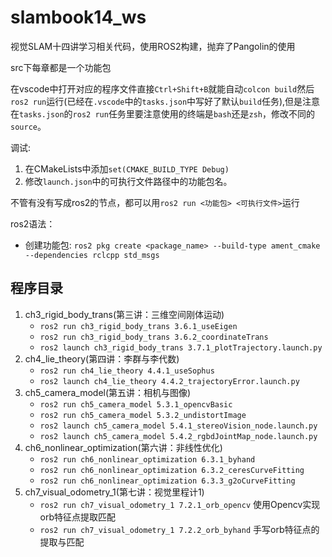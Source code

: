 # slambook14_ws
视觉SLAM十四讲学习相关代码，使用ROS2构建，抛弃了Pangolin的使用

src下每章都是一个功能包

在vscode中打开对应的程序文件直接`Ctrl+Shift+B`就能自动`colcon build`然后`ros2 run`运行(已经在`.vscode`中的`tasks.json`中写好了默认`build`任务),但是注意在`tasks.json`的`ros2 run`任务里要注意使用的终端是`bash`还是`zsh`，修改不同的`source`。

调试:
1. 在CMakeLists中添加`set(CMAKE_BUILD_TYPE Debug)`  
2. 修改`launch.json`中的可执行文件路径中的功能包名。  

不管有没有写成ros2的节点，都可以用`ros2 run <功能包> <可执行文件>`运行

ros2语法：
- 创建功能包: `ros2 pkg create <package_name> --build-type ament_cmake --dependencies rclcpp std_msgs`

## 程序目录  
1. ch3_rigid_body_trans(第三讲：三维空间刚体运动)
    - `ros2 run ch3_rigid_body_trans 3.6.1_useEigen`
    - `ros2 run ch3_rigid_body_trans 3.6.2_coordinateTrans`
    - `ros2 launch ch3_rigid_body_trans 3.7.1_plotTrajectory.launch.py`
2. ch4_lie_theory(第四讲：李群与李代数)
    - `ros2 run ch4_lie_theory 4.4.1_useSophus`
    - `ros2 launch ch4_lie_theory 4.4.2_trajectoryError.launch.py`
3. ch5_camera_model(第五讲：相机与图像)
    - `ros2 run ch5_camera_model 5.3.1_opencvBasic`
    - `ros2 run ch5_camera_model 5.3.2_undistortImage`
    - `ros2 launch ch5_camera_model 5.4.1_stereoVision_node.launch.py`
    - `ros2 launch ch5_camera_model 5.4.2_rgbdJointMap_node.launch.py`
4. ch6_nonlinear_optimization(第六讲：非线性优化)
    - `ros2 run ch6_nonlinear_optimization 6.3.1_byhand`
    - `ros2 run ch6_nonlinear_optimization 6.3.2_ceresCurveFitting`
    - `ros2 run ch6_nonlinear_optimization 6.3.3_g2oCurveFitting`
5. ch7_visual_odometry_1(第七讲：视觉里程计1)
    - `ros2 run ch7_visual_odometry_1 7.2.1_orb_opencv` 使用Opencv实现orb特征点提取匹配
    - `ros2 run ch7_visual_odometry_1 7.2.2_orb_byhand` 手写orb特征点的提取与匹配
